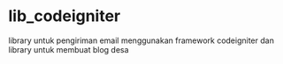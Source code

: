 # lib_codeigniter
library untuk pengiriman email menggunakan framework codeigniter
dan library untuk membuat blog desa


